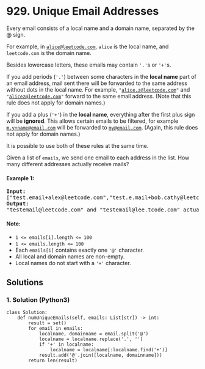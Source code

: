 # 929. Unique Email Addresses
Every email consists of a local name and a domain name, separated by the @ sign.

For example, in <code>alice@leetcode.com</code>, <code>alice</code> is the local name, and <code>leetcode.com</code> is the domain name.

Besides lowercase letters, these emails may contain <code>'.'</code>s or <code>'+'</code>s.

If you add periods (<code>'.'</code>) between some characters in the **local name** part of an email address, mail sent there will be forwarded to the same address without dots in the local name.  For example, <code>"alice.z@leetcode.com"</code> and <code>"alicez@leetcode.com"</code> forward to the same email address.  (Note that this rule does not apply for domain names.)

If you add a plus (<code>'+'</code>) in the **local name**, everything after the first plus sign will be **ignored**. This allows certain emails to be filtered, for example <code>m.y+name@email.com</code> will be forwarded to <code>my@email.com</code>.  (Again, this rule does not apply for domain names.)

It is possible to use both of these rules at the same time.

Given a list of <code>emails</code>, we send one email to each address in the list.  How many different addresses actually receive mails?

#### Example 1:
<pre>
<strong>Input:</strong>
["test.email+alex@leetcode.com","test.e.mail+bob.cathy@leetcode.com","testemail+david@lee.tcode.com"]
<strong>Output:</strong>
"testemail@leetcode.com" and "testemail@lee.tcode.com" actually receive mails
</pre>

#### Note:
* <code>1 <= emails[i].length <= 100</code>
* <code>1 <= emails.length <= 100</code>
* Each <code>emails[i]</code> contains exactly one <code>'@'</code> character.
* All local and domain names are non-empty.
* Local names do not start with a <code>'+'</code> character.

## Solutions

### 1. Solution (Python3)
```Python3
class Solution:
    def numUniqueEmails(self, emails: List[str]) -> int:
        result = set()
        for email in emails:
            localname, domainname = email.split('@')
            localname = localname.replace('.', '')
            if '+' in localname:
                localname = localname[:localname.find('+')]
            result.add('@'.join([localname, domainname]))
        return len(result)
```
